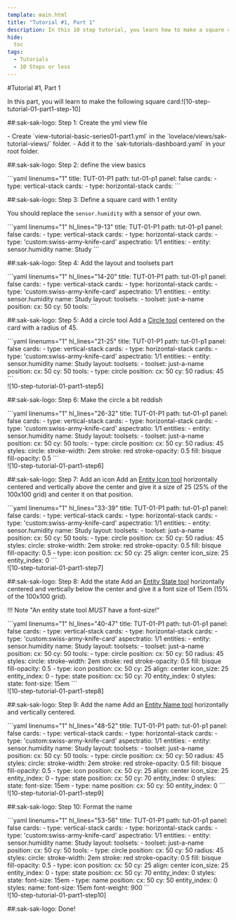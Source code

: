 ```yaml
---
template: main.html
title: "Tutorial #1, Part 1"
description: In this 10 step tutorial, you learn how to make a square card with a circle, and on top of that an icon, state and name of an entity.
hide:
  toc
tags:
  - Tutorials
  - 10 Steps or less
---
```


#Tutorial \#1, Part 1

In this part, you will learn to make the following square card:![10-step-tutorial-01-part1-step-10]

##:sak-sak-logo: Step 1: Create the yml view file
<div class="grid-container-2" markdown>

<div class="grid-item" markdown>
- Create `view-tutorial-basic-series01-part1.yml` in the `lovelace/views/sak-tutorial-views/` folder.
- Add it to the `sak-tutorials-dashboard.yaml` in your root folder.
</div>

<div class="grid-item" markdown>
</div>
</div>

##:sak-sak-logo: Step 2: define the view basics
<div class="grid-container-2" markdown>

<div class="grid-item" markdown>
```yaml linenums="1"
title: TUT-01-P1
path: tut-01-p1
panel: false
cards:
- type: vertical-stack
  cards:
    - type: horizontal-stack
      cards:
```
</div>

<div class="grid-item" markdown>
</div>
</div>

      
##:sak-sak-logo: Step 3: Define a square card with 1 entity

You should replace the `sensor.humidity` with a sensor of your own.

<div class="grid-container-2" markdown>

<div class="grid-item" markdown>
```yaml linenums="1" hl_lines="9-13"
title: TUT-01-P1
path: tut-01-p1
panel: false
cards:
- type: vertical-stack
  cards:
    - type: horizontal-stack
      cards:
        - type: 'custom:swiss-army-knife-card'
          aspectratio: 1/1
          entities: 
            - entity: sensor.humidity
              name: Study
```
</div>

<div class="grid-item" markdown>
</div>
</div>

##:sak-sak-logo: Step 4: Add the layout and toolsets part
<div class="grid-container-2" markdown>

<div class="grid-item" markdown>
```yaml linenums="1" hl_lines="14-20"
title: TUT-01-P1
path: tut-01-p1
panel: false
cards:
- type: vertical-stack
  cards:
    - type: horizontal-stack
      cards:
        - type: 'custom:swiss-army-knife-card'
          aspectratio: 1/1
          entities: 
            - entity: sensor.humidity
              name: Study
          layout:
            toolsets:
              - toolset: just-a-name
                position:
                  cx: 50
                  cy: 50
                tools:
```
</div>

<div class="grid-item" markdown>
</div>
</div>

##:sak-sak-logo: Step 5: Add a circle tool
Add a [Circle tool][circle-tool] centered on the card with a radius of 45.

<div class="grid-container-2" markdown>

<div class="grid-item" markdown>
```yaml linenums="1" hl_lines="21-25"
title: TUT-01-P1
path: tut-01-p1
panel: false
cards:
- type: vertical-stack
  cards:
    - type: horizontal-stack
      cards:
        - type: 'custom:swiss-army-knife-card'
          aspectratio: 1/1
          entities: 
            - entity: sensor.humidity
              name: Study
          layout:
            toolsets:
              - toolset: just-a-name
                position:
                  cx: 50
                  cy: 50
                tools:
                  - type: circle
                    position:
                      cx: 50
                      cy: 50
                      radius: 45
```
</div>

<div class="grid-item" markdown>
![10-step-tutorial-01-part1-step5]
</div>
</div>

##:sak-sak-logo: Step 6: Make the circle a bit reddish
<div class="grid-container-2" markdown>

<div class="grid-item" markdown>
```yaml linenums="1" hl_lines="26-32"
title: TUT-01-P1
path: tut-01-p1
panel: false
cards:
- type: vertical-stack
  cards:
    - type: horizontal-stack
      cards:
        - type: 'custom:swiss-army-knife-card'
          aspectratio: 1/1
          entities: 
            - entity: sensor.humidity
              name: Study
          layout:
            toolsets:
              - toolset: just-a-name
                position:
                  cx: 50
                  cy: 50
                tools:
                  - type: circle
                    position:
                      cx: 50
                      cy: 50
                      radius: 45
                    styles:
                      circle:
                        stroke-width: 2em
                        stroke: red
                        stroke-opacity: 0.5
                        fill: bisque
                        fill-opacity: 0.5
```
</div>

<div class="grid-item" markdown>
![10-step-tutorial-01-part1-step6]
</div>
</div>

##:sak-sak-logo: Step 7: Add an icon
Add an [Entity Icon tool][entity-icon-tool] horizontally centered and vertically above the center and give it a size of 25 (25% of the 100x100 grid) and center it on that position.
<div class="grid-container-2" markdown>

<div class="grid-item" markdown>
```yaml linenums="1" hl_lines="33-39"
title: TUT-01-P1
path: tut-01-p1
panel: false
cards:
- type: vertical-stack
  cards:
    - type: horizontal-stack
      cards:
        - type: 'custom:swiss-army-knife-card'
          aspectratio: 1/1
          entities: 
            - entity: sensor.humidity
              name: Study
          layout:
            toolsets:
              - toolset: just-a-name
                position:
                  cx: 50
                  cy: 50
                tools:
                  - type: circle
                    position:
                      cx: 50
                      cy: 50
                      radius: 45
                    styles:
                      circle:
                        stroke-width: 2em
                        stroke: red
                        stroke-opacity: 0.5
                        fill: bisque
                        fill-opacity: 0.5
                  - type: icon
                    position:
                      cx: 50
                      cy: 25
                      align: center
                      icon_size: 25
                    entity_index: 0
```
</div>

<div class="grid-item" markdown>
![10-step-tutorial-01-part1-step7]
</div>

</div>

##:sak-sak-logo: Step 8: Add the state
Add an [Entity State tool][entity-state-tool] horizontally centered and vertically below the center and give it a font size of 15em (15% of the 100x100 grid).

!!! Note "An entity state tool _MUST_ have a font-size!"

<div class="grid-container-2" markdown>
<div class="grid-item" markdown>
```yaml linenums="1" hl_lines="40-47"
title: TUT-01-P1
path: tut-01-p1
panel: false
cards:
- type: vertical-stack
  cards:
    - type: horizontal-stack
      cards:
        - type: 'custom:swiss-army-knife-card'
          aspectratio: 1/1
          entities: 
            - entity: sensor.humidity
              name: Study
          layout:
            toolsets:
              - toolset: just-a-name
                position:
                  cx: 50
                  cy: 50
                tools:
                  - type: circle
                    position:
                      cx: 50
                      cy: 50
                      radius: 45
                    styles:
                      circle:
                        stroke-width: 2em
                        stroke: red
                        stroke-opacity: 0.5
                        fill: bisque
                        fill-opacity: 0.5
                  - type: icon
                    position:
                      cx: 50
                      cy: 25
                      align: center
                      icon_size: 25
                    entity_index: 0
                  - type: state
                    position:
                      cx: 50
                      cy: 70
                    entity_index: 0
                    styles:
                      state:
                        font-size: 15em
```
</div>

<div class="grid-item" markdown>
![10-step-tutorial-01-part1-step8]
</div>

</div>

##:sak-sak-logo: Step 9: Add the name
Add an [Entity Name tool][entity-name-tool] horizontally and vertically centered.

<div class="grid-container-2" markdown>
<div class="grid-item" markdown>
```yaml linenums="1" hl_lines="48-52"
title: TUT-01-P1
path: tut-01-p1
panel: false
cards:
- type: vertical-stack
  cards:
    - type: horizontal-stack
      cards:
        - type: 'custom:swiss-army-knife-card'
          aspectratio: 1/1
          entities: 
            - entity: sensor.humidity
              name: Study
          layout:
            toolsets:
              - toolset: just-a-name
                position:
                  cx: 50
                  cy: 50
                tools:
                  - type: circle
                    position:
                      cx: 50
                      cy: 50
                      radius: 45
                    styles:
                      circle:
                        stroke-width: 2em
                        stroke: red
                        stroke-opacity: 0.5
                        fill: bisque
                        fill-opacity: 0.5
                  - type: icon
                    position:
                      cx: 50
                      cy: 25
                      align: center
                      icon_size: 25
                    entity_index: 0
                  - type: state
                    position:
                      cx: 50
                      cy: 70
                    entity_index: 0
                    styles:
                      state:
                        font-size: 15em
                  - type: name
                    position:
                      cx: 50
                      cy: 50
                    entity_index: 0
```
</div>

<div class="grid-item" markdown>
![10-step-tutorial-01-part1-step9]
</div>
</div>

##:sak-sak-logo: Step 10: Format the name
<div class="grid-container-2" markdown>
<div class="grid-item" markdown>
```yaml linenums="1" hl_lines="53-56"
title: TUT-01-P1
path: tut-01-p1
panel: false
cards:
- type: vertical-stack
  cards:
    - type: horizontal-stack
      cards:
        - type: 'custom:swiss-army-knife-card'
          aspectratio: 1/1
          entities: 
            - entity: sensor.humidity
              name: Study
          layout:
            toolsets:
              - toolset: just-a-name
                position:
                  cx: 50
                  cy: 50
                tools:
                  - type: circle
                    position:
                      cx: 50
                      cy: 50
                      radius: 45
                    styles:
                      circle:
                        stroke-width: 2em
                        stroke: red
                        stroke-opacity: 0.5
                        fill: bisque
                        fill-opacity: 0.5
                  - type: icon
                    position:
                      cx: 50
                      cy: 25
                      align: center
                      icon_size: 25
                    entity_index: 0
                  - type: state
                    position:
                      cx: 50
                      cy: 70
                    entity_index: 0
                    styles:
                      state:
                        font-size: 15em
                  - type: name
                    position:
                      cx: 50
                      cy: 50
                    entity_index: 0
                    styles:
                      name:
                        font-size: 15em
                        font-weight: 900
```
</div>

<div class="grid-item" markdown>
![10-step-tutorial-01-part1-step10]
</div>

</div>

##:sak-sak-logo: Done!

<!-- Image references -->

[10-step-tutorial-01-part1-step5]: ../assets/screenshots/10-step-tutorial-01-part1-step5.png
[10-step-tutorial-01-part1-step6]: ../assets/screenshots/10-step-tutorial-01-part1-step6.png
[10-step-tutorial-01-part1-step7]: ../assets/screenshots/10-step-tutorial-01-part1-step7.png
[10-step-tutorial-01-part1-step8]: ../assets/screenshots/10-step-tutorial-01-part1-step8.png
[10-step-tutorial-01-part1-step9]: ../assets/screenshots/10-step-tutorial-01-part1-step9.png
[10-step-tutorial-01-part1-step10]: ../assets/screenshots/10-step-tutorial-01-part1-step10.png

<!-- Internal references -->

[entity-icon-tool]: ../tools/entity-icon-tool.md
[circle-tool]: ../tools/circle-tool.md
[entity-name-tool]: ../tools/entity-name-tool.md
[entity-state-tool]: ../tools/entity-state-tool.md
